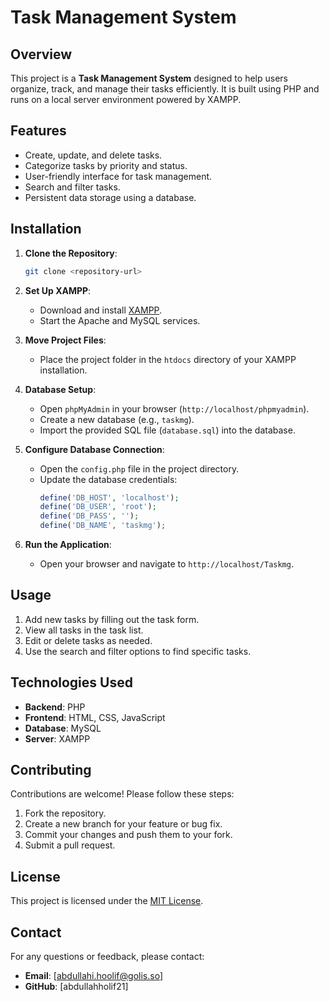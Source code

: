 # Task Management System

## Overview
This project is a **Task Management System** designed to help users organize, track, and manage their tasks efficiently. It is built using PHP and runs on a local server environment powered by XAMPP.

## Features
- Create, update, and delete tasks.
- Categorize tasks by priority and status.
- User-friendly interface for task management.
- Search and filter tasks.
- Persistent data storage using a database.

## Installation

1. **Clone the Repository**:
    ```bash
    git clone <repository-url>
    ```
2. **Set Up XAMPP**:
    - Download and install [XAMPP](https://www.apachefriends.org/index.html).
    - Start the Apache and MySQL services.

3. **Move Project Files**:
    - Place the project folder in the `htdocs` directory of your XAMPP installation.

4. **Database Setup**:
    - Open `phpMyAdmin` in your browser (`http://localhost/phpmyadmin`).
    - Create a new database (e.g., `taskmg`).
    - Import the provided SQL file (`database.sql`) into the database.

5. **Configure Database Connection**:
    - Open the `config.php` file in the project directory.
    - Update the database credentials:
      ```php
      define('DB_HOST', 'localhost');
      define('DB_USER', 'root');
      define('DB_PASS', '');
      define('DB_NAME', 'taskmg');
      ```

6. **Run the Application**:
    - Open your browser and navigate to `http://localhost/Taskmg`.

## Usage
1. Add new tasks by filling out the task form.
2. View all tasks in the task list.
3. Edit or delete tasks as needed.
4. Use the search and filter options to find specific tasks.

## Technologies Used
- **Backend**: PHP
- **Frontend**: HTML, CSS, JavaScript
- **Database**: MySQL
- **Server**: XAMPP

## Contributing
Contributions are welcome! Please follow these steps:
1. Fork the repository.
2. Create a new branch for your feature or bug fix.
3. Commit your changes and push them to your fork.
4. Submit a pull request.

## License
This project is licensed under the [MIT License](LICENSE).

## Contact
For any questions or feedback, please contact:
- **Email**: [abdullahi.hoolif@golis.so]
- **GitHub**: [abdullahholif21]
